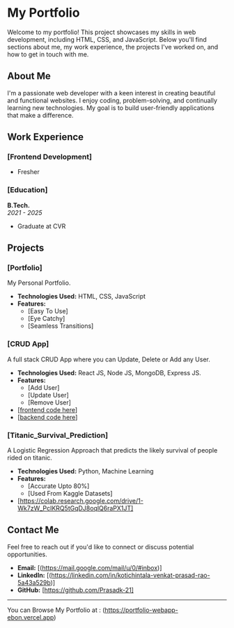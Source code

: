 # My Portfolio

Welcome to my portfolio! This project showcases my skills in web development, including HTML, CSS, and JavaScript. Below you'll find sections about me, my work experience, the projects I've worked on, and how to get in touch with me.

## About Me

I'm a passionate web developer with a keen interest in creating beautiful and functional websites. I enjoy coding, problem-solving, and continually learning new technologies. My goal is to build user-friendly applications that make a difference.

## Work Experience

### [Frontend Development]
- Fresher

### [Education]
**B.Tech.**  
*2021 - 2025*

- Graduate at CVR

## Projects

### [Portfolio]
My Personal Portfolio.

- **Technologies Used:** HTML, CSS, JavaScript
- **Features:**
  - [Easy To Use]
  - [Eye Catchy]
  - [Seamless Transitions]

### [CRUD App]
A full stack CRUD App where you can Update, Delete or Add any User.

- **Technologies Used:** React JS, Node JS, MongoDB, Express JS.
- **Features:**
  - [Add User]
  - [Update User]
  - [Remove User]
- [[frontend code here](https://github.com/Prasadk-21/frontend-CRUD)]
- [[backend code here](https://github.com/Prasadk-21/backend-CRUD)]

### [Titanic_Survival_Prediction]
A Logistic Regression Approach that predicts the likely survival of people rided on titanic.

- **Technologies Used:** Python, Machine Learning
- **Features:**
  - [Accurate Upto 80%]
  - [Used From Kaggle Datasets]
- [https://colab.research.google.com/drive/1-Wk7zW_PcIKRQ5tGqDJ8oqlQ6raPX1JT]

## Contact Me

Feel free to reach out if you'd like to connect or discuss potential opportunities.

- **Email:** [(https://mail.google.com/mail/u/0/#inbox)]
- **LinkedIn:** [(https://linkedin.com/in/kotichintala-venkat-prasad-rao-5a43a529b)]
- **GitHub:** [https://github.com/Prasadk-21]

---

You can Browse My Portfolio at : (https://portfolio-webapp-ebon.vercel.app)

